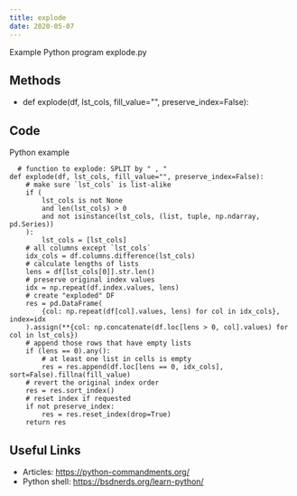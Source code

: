 ```yaml
---
title: explode
date: 2020-05-07
---
```

Example Python program explode.py


## Methods

* def explode(df, lst_cols, fill_value="", preserve_index=False):

## Code

Python example

      # function to explode: SPLIT by " , "
    def explode(df, lst_cols, fill_value="", preserve_index=False):
        # make sure `lst_cols` is list-alike
        if (
            lst_cols is not None
            and len(lst_cols) > 0
            and not isinstance(lst_cols, (list, tuple, np.ndarray, pd.Series))
        ):
            lst_cols = [lst_cols]
        # all columns except `lst_cols`
        idx_cols = df.columns.difference(lst_cols)
        # calculate lengths of lists
        lens = df[lst_cols[0]].str.len()
        # preserve original index values
        idx = np.repeat(df.index.values, lens)
        # create "exploded" DF
        res = pd.DataFrame(
            {col: np.repeat(df[col].values, lens) for col in idx_cols}, index=idx
        ).assign(**{col: np.concatenate(df.loc[lens > 0, col].values) for col in lst_cols})
        # append those rows that have empty lists
        if (lens == 0).any():
            # at least one list in cells is empty
            res = res.append(df.loc[lens == 0, idx_cols], sort=False).fillna(fill_value)
        # revert the original index order
        res = res.sort_index()
        # reset index if requested
        if not preserve_index:
            res = res.reset_index(drop=True)
        return res

## Useful Links

- Articles: https://python-commandments.org/
- Python shell: https://bsdnerds.org/learn-python/

